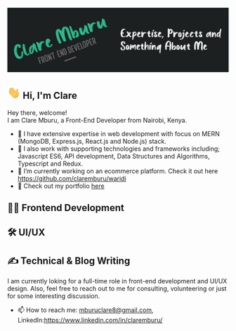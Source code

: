 ![Header](https://github.com/claremburu/claremburu/blob/main/readme-header.jpg)

## <img src="https://github.com/claremburu/claremburu/blob/main/wave.gif" width="30px"> Hi, I'm Clare

Hey there, welcome!<br />
I am Clare Mburu, a Front-End Developer from Nairobi, Kenya.
  
- 👯 I have extensive expertise in web development with focus on MERN (MongoDB, Express.js, React.js and Node.js) stack.
- 💬 I also work with supporting technologies and frameworks including; Javascript ES6, API development, Data Structures and Algorithms, Typescript and Redux.
- 🔭 I’m currently working on an ecommerce platform. Check it out here https://github.com/claremburu/waridi
- 🌱 Check out my portfolio [here](https://claremburu.netlify.app/)

## 👩‍💻 Frontend Development
## 🛠️ UI/UX 
## ✍️ Technical & Blog Writing

I am currently loking for a full-time role in front-end development and UI/UX design. 
Also, feel free to reach out to me for consulting, volunteering or just for some interesting discussion.

- 📫 How to reach me: mburuclare8@gmail.com, LinkedIn:https://www.linkedin.com/in/claremburu/
